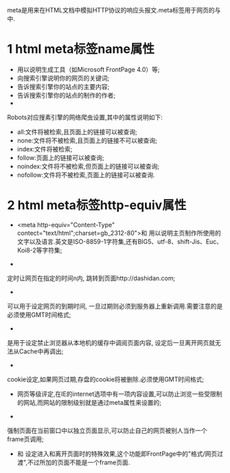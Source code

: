 <div class="jumbotron">
	<p>meta是用来在HTML文档中模拟HTTP协议的响应头报文.meta标签用于网页的<head>与</head>中.</p>
</div>

1 html meta标签name属性
===

- <meta name="Generator" contect="">用以说明生成工具（如Microsoft FrontPage 4.0）等;
- <meta name="KEYWords" contect="">向搜索引擎说明你的网页的关键词;
- <meta name="DEscription" contect="">告诉搜索引擎你的站点的主要内容;
- <meta name="Author" contect="你的姓名">告诉搜索引擎你的站点的制作的作者;
- <meta name="Robots" contect= "all|none|index|noindex|follow|nofollow">

Robots对应搜素引擎的网络爬虫设置,其中的属性说明如下:

- all:文件将被检索,且页面上的链接可以被查询;
- none:文件将不被检索,且页面上的链接不可以被查询;
- index:文件将被检索;
- follow:页面上的链接可以被查询;
- noindex:文件将不被检索,但页面上的链接可以被查询;
- nofollow:文件将不被检索,页面上的链接可以被查询.


2 html meta标签http-equiv属性
===

- <meta http-equiv="Content-Type" contect="text/html";charset=gb_2312-80">和<meta http-equiv="Content-Language" contect="zh-CN">
用以说明主页制作所使用的文字以及语言.英文是ISO-8859-1字符集,还有BIG5、utf-8、shift-Jis、Euc、Koi8-2等字符集;

- <meta http-equiv="Refresh" contect="n;url=http://dashidan.com">
定时让网页在指定的时间n内, 跳转到页面http://dashidan.com;

- <meta http-equiv="Expires" contect="Mon,12 May 2001 00:20:00 GMT">
可以用于设定网页的到期时间, 一旦过期则必须到服务器上重新调用.需要注意的是必须使用GMT时间格式;

- <meta http-equiv="Pragma" contect="no-cache">
是用于设定禁止浏览器从本地机的缓存中调阅页面内容, 设定后一旦离开网页就无法从Cache中再调出;

- <meta http-equiv="set-cookie" contect="Mon,12 May 2001 00:20:00 GMT">
cookie设定,如果网页过期,存盘的cookie将被删除.必须使用GMT时间格式;

- <meta http-equiv="Pics-label" contect=""> 网页等级评定,在IE的internet选项中有一项内容设置,可以防止浏览一些受限制的网站,而网站的限制级别就是通过meta属性来设置的;

- <meta http-equiv="windows-Target" contect="_top">
强制页面在当前窗口中以独立页面显示,可以防止自己的网页被别人当作一个frame页调用; 

- <meta http-equiv="Page-Enter" contect="revealTrans(duration=10,transtion= 50)">和<meta http-equiv="Page-Exit" contect="revealTrans(duration=20,transtion=6)">
设定进入和离开页面时的特殊效果,这个功能即FrontPage中的"格式/网页过渡",不过所加的页面不能是一个frame页面.